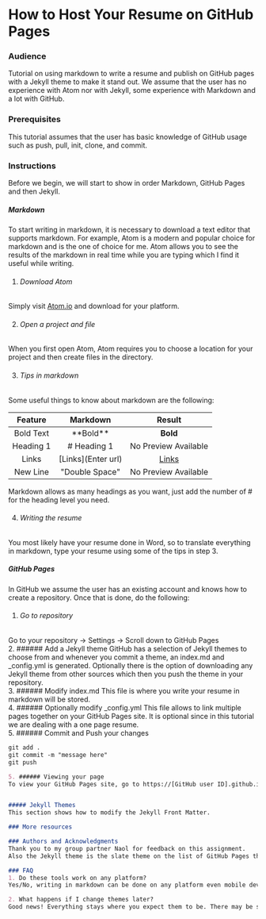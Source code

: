 # How to Host Your Resume on GitHub Pages

### Audience
Tutorial on using markdown to write a resume and publish on GitHub pages with a Jekyll theme to make it stand out. We assume that the user has no experience with Atom nor with Jekyll, some experience with Markdown and a lot with GitHub.

### Prerequisites
This tutorial assumes that the user has basic knowledge of GitHub usage such as push, pull, init, clone, and commit.

### Instructions
Before we begin, we will start to show in order Markdown, GitHub Pages and then Jekyll.

##### Markdown
To start writing in markdown, it is necessary to download a text editor that supports markdown. For example, Atom is a modern and popular choice for markdown and is the one of choice for me. Atom allows you to see the results of the markdown in real time while you are typing which I find it useful while writing.

1. ###### Download Atom
Simply visit [Atom.io](Atom.io) and download for your platform.

2. ###### Open a project and file
When you first open Atom, Atom requires you to choose a location for your project and then create files in the directory.

3. ###### Tips in markdown
Some useful things to know about markdown are the following:

| Feature      | Markdown     | Result   |
|:-------------:|:-------------:|:---------:|
| Bold Text     | \*\*Bold\*\* | **Bold** |
| Heading 1      | \# Heading 1      | No Preview Available |
| Links | \[Links](Enter url)     | [Links](127.0.0.1)
| New Line | "Double Space" | No Preview Available |

Markdown allows as many headings as you want, just add the number of \# for the heading level you need.

4. ###### Writing the resume
You most likely have your resume done in Word, so to translate everything in markdown, type your resume using some of the tips in step 3.

##### GitHub Pages
In GitHub we assume the user has an existing account and knows how to create a repository. Once that is done, do the following:

1. ###### Go to repository
Go to your repository -> Settings -> Scroll down to GitHub Pages  
2. ###### Add a Jekyll theme
GitHub has a selection of Jekyll themes to choose from and whenever you commit a theme, an index.md and \_config.yml is generated. Optionally there is the option of downloading any Jekyll theme from other sources which then you push the theme in your repository.  
3. ###### Modify index.md
This file is where you write your resume in markdown will be stored.  
4. ###### Optionally modify \_config.yml
This file allows to link multiple pages together on your GitHub Pages site. It is optional since in this tutorial we are dealing with a one page resume.  
5. ###### Commit and Push your changes
```markdown
git add .
git commit -m "message here"
git push

5. ###### Viewing your page
To view your GitHub Pages site, go to https://[GitHub user ID].github.io/[repository name]/


##### Jekyll Themes
This section shows how to modify the Jekyll Front Matter.

### More resources

### Authors and Acknowledgments
Thank you to my group partner Naol for feedback on this assignment.
Also the Jekyll theme is the slate theme on the list of GitHub Pages themes.

### FAQ
1. Do these tools work on any platform?  
Yes/No, writing in markdown can be done on any platform even mobile devices, GitHub I found it easier on a desktop operating system but you can still write the README directly on GitHub and also change the Jekyll theme that is supported by GitHub Pages. Atom on the other hand only supports Windows, MacOS and Linux, no mobile devices. The developer are not interested in mobile at the moment.

2. What happens if I change themes later?  
Good news! Everything stays where you expect them to be. There may be some problems with tables because of the fact that markdown has many different flavours and no standard for it. To be safe it is recommended to stay with a Jekyll theme that is fully compatible with GitHub Pages.
